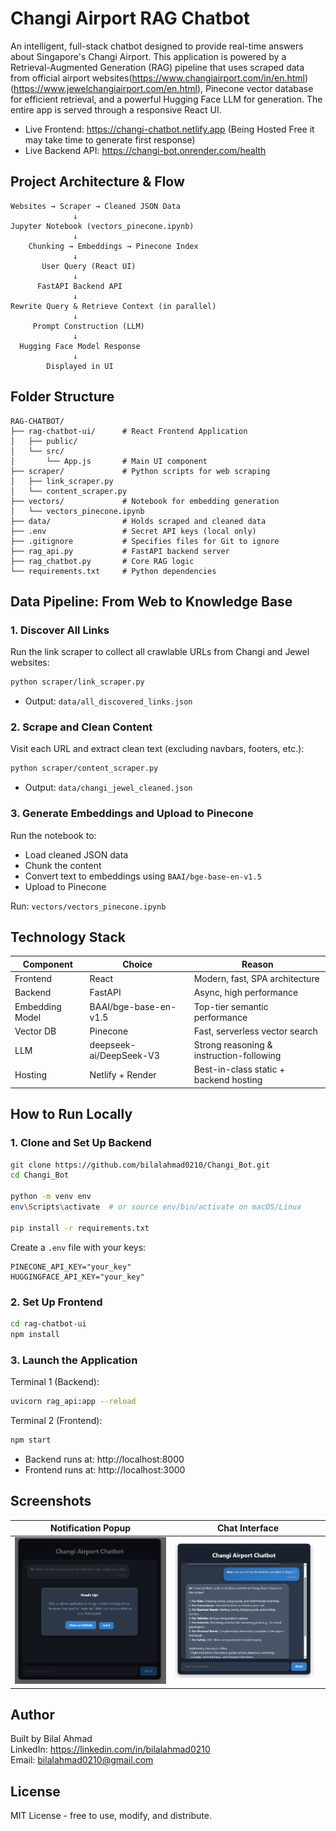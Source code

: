 # Changi Airport RAG Chatbot

An intelligent, full-stack chatbot designed to provide real-time answers about Singapore's Changi Airport. This application is powered by a Retrieval-Augmented Generation (RAG) pipeline that uses scraped data from official airport websites(https://www.changiairport.com/in/en.html) (https://www.jewelchangiairport.com/en.html), Pinecone vector database for efficient retrieval, and a powerful Hugging Face LLM for generation. The entire app is served through a responsive React UI.

- Live Frontend: https://changi-chatbot.netlify.app (Being Hosted Free it may take time to generate first response)
- Live Backend API: https://changi-bot.onrender.com/health

## Project Architecture & Flow

```
Websites → Scraper → Cleaned JSON Data
              ↓
Jupyter Notebook (vectors_pinecone.ipynb)
              ↓
    Chunking → Embeddings → Pinecone Index
              ↓
       User Query (React UI)
              ↓
      FastAPI Backend API
              ↓
Rewrite Query & Retrieve Context (in parallel)
              ↓
     Prompt Construction (LLM)
              ↓
  Hugging Face Model Response
              ↓
        Displayed in UI
```

## Folder Structure

```
RAG-CHATBOT/
├── rag-chatbot-ui/      # React Frontend Application
│   ├── public/
│   └── src/
│       └── App.js       # Main UI component
├── scraper/             # Python scripts for web scraping
│   ├── link_scraper.py
│   └── content_scraper.py
├── vectors/             # Notebook for embedding generation
│   └── vectors_pinecone.ipynb
├── data/                # Holds scraped and cleaned data
├── .env                 # Secret API keys (local only)
├── .gitignore           # Specifies files for Git to ignore
├── rag_api.py           # FastAPI backend server
├── rag_chatbot.py       # Core RAG logic
└── requirements.txt     # Python dependencies
```

## Data Pipeline: From Web to Knowledge Base

### 1. Discover All Links

Run the link scraper to collect all crawlable URLs from Changi and Jewel websites:

```bash
python scraper/link_scraper.py
```

- Output: `data/all_discovered_links.json`

### 2. Scrape and Clean Content

Visit each URL and extract clean text (excluding navbars, footers, etc.):

```bash
python scraper/content_scraper.py
```

- Output: `data/changi_jewel_cleaned.json`

### 3. Generate Embeddings and Upload to Pinecone

Run the notebook to:

- Load cleaned JSON data  
- Chunk the content  
- Convert text to embeddings using `BAAI/bge-base-en-v1.5`  
- Upload to Pinecone

Run: `vectors/vectors_pinecone.ipynb`

## Technology Stack

| Component         | Choice                         | Reason |
|------------------|--------------------------------|--------|
| Frontend          | React                          | Modern, fast, SPA architecture |
| Backend           | FastAPI                        | Async, high performance |
| Embedding Model   | BAAI/bge-base-en-v1.5          | Top-tier semantic performance |
| Vector DB         | Pinecone                       | Fast, serverless vector search |
| LLM               | deepseek-ai/DeepSeek-V3        | Strong reasoning & instruction-following |
| Hosting           | Netlify + Render               | Best-in-class static + backend hosting |

## How to Run Locally

### 1. Clone and Set Up Backend

```bash
git clone https://github.com/bilalahmad0210/Changi_Bot.git
cd Changi_Bot

python -m venv env
env\Scripts\activate  # or source env/bin/activate on macOS/Linux

pip install -r requirements.txt
```

Create a `.env` file with your keys:

```env
PINECONE_API_KEY="your_key"
HUGGINGFACE_API_KEY="your_key"
```

### 2. Set Up Frontend

```bash
cd rag-chatbot-ui
npm install
```

### 3. Launch the Application

Terminal 1 (Backend):

```bash
uvicorn rag_api:app --reload
```

Terminal 2 (Frontend):

```bash
npm start
```

- Backend runs at: http://localhost:8000  
- Frontend runs at: http://localhost:3000

## Screenshots

| Notification Popup | Chat Interface |
|----------------|--------------------|
| ![popup](assets/popup.png) | ![chat-ui](assets/chat-ui.png) |

## Author

Built by Bilal Ahmad  
LinkedIn: https://linkedin.com/in/bilalahmad0210  
Email: bilalahmad0210@gmail.com

## License

MIT License - free to use, modify, and distribute.

